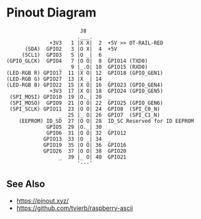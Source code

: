 # Pinout Diagram

                            J8
                           .___.
                  +3V3   1 |X X|  2  +5V >> OT-RAIL-RED
          (SDA)  GPIO2   3 |O X|  4  +5V
         (SCL1)  GPIO3   5 |O _|  6  _
    (GPIO_GLCK)  GPIO4   7 |O O|  8  GPIO14 (TXD0)
                     _   9 |_.O| 10  GPIO15 (RXD0)
    (LED-RGB R) GPIO17  11 |X O| 12  GPIO18 (GPIO_GEN1)
    (LED-RGB G) GPIO27  13 |X _| 14  _
    (LED-RGB B) GPIO22  15 |X O| 16  GPIO23 (GPIO_GEN4)
                  +3V3  17 |X O| 18  GPIO24 (GPIO_GEN5)
     (SPI_MOSI) GPIO10  19 |O._| 20  _
     (SPI_MOSO)  GPIO9  21 |O O| 22  GPIO25 (GPIO_GEN6)
     (SPI_SCLK) GPIO11  23 |O O| 24  GPIO8  (SPI_C0_N)
                     _  25 |_ O| 26  GPIO7  (SPI_C1_N)
        (EEPROM) ID_SD  27 |O O| 28  ID_SC Reserved for ID EEPROM
                 GPIO5  29 |O._| 30  _
                 GPIO6  31 |O O| 32  GPIO12
                GPIO13  33 |O _| 34  _
                GPIO19  35 |O O| 36  GPIO16
                GPIO26  37 |O O| 38  GPIO20
                     _  39 |_ O| 40  GPIO21
                           '---'



## See Also

 * https://pinout.xyz/
 * https://github.com/tvierb/raspberry-ascii

